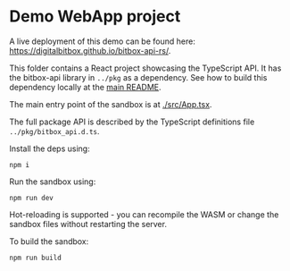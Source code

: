 # Demo WebApp project

A live deployment of this demo can be found here: https://digitalbitbox.github.io/bitbox-api-rs/.

This folder contains a React project showcasing the TypeScript API. It has the bitbox-api library in
`../pkg` as a dependency. See how to build this dependency locally at the [main
README](../.github/README.md).

The main entry point of the sandbox is at [./src/App.tsx](./src/App.tsx).

The full package API is described by the TypeScript definitions file `../pkg/bitbox_api.d.ts`.

Install the deps using:

    npm i

Run the sandbox using:

    npm run dev

Hot-reloading is supported - you can recompile the WASM or change the sandbox files without
restarting the server.

To build the sandbox:

    npm run build

